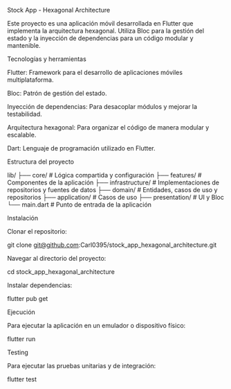 Stock App - Hexagonal Architecture

Este proyecto es una aplicación móvil desarrollada en Flutter que implementa la arquitectura hexagonal. Utiliza Bloc para la gestión del estado y la inyección de dependencias para un código modular y mantenible.

Tecnologías y herramientas

Flutter: Framework para el desarrollo de aplicaciones móviles multiplataforma.

Bloc: Patrón de gestión del estado.

Inyección de dependencias: Para desacoplar módulos y mejorar la testabilidad.

Arquitectura hexagonal: Para organizar el código de manera modular y escalable.

Dart: Lenguaje de programación utilizado en Flutter.

Estructura del proyecto

lib/
├── core/               # Lógica compartida y configuración
├── features/           # Componentes de la aplicación
├── infrastructure/     # Implementaciones de repositorios y fuentes de datos
├── domain/             # Entidades, casos de uso y repositorios
├── application/        # Casos de uso
├── presentation/       # UI y Bloc
└── main.dart           # Punto de entrada de la aplicación

Instalación

Clonar el repositorio:

git clone git@github.com:Carl0395/stock_app_hexagonal_architecture.git

Navegar al directorio del proyecto:

cd stock_app_hexagonal_architecture

Instalar dependencias:

flutter pub get

Ejecución

Para ejecutar la aplicación en un emulador o dispositivo físico:

flutter run

Testing

Para ejecutar las pruebas unitarias y de integración:

flutter test



